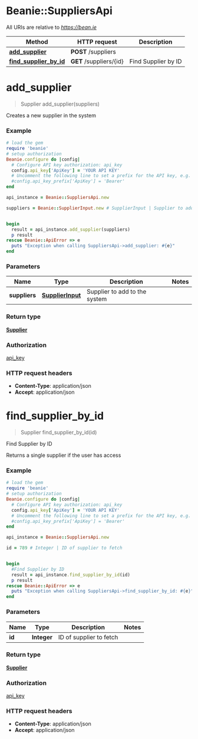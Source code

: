 # Beanie::SuppliersApi

All URIs are relative to *https://bean.ie*

Method | HTTP request | Description
------------- | ------------- | -------------
[**add_supplier**](SuppliersApi.md#add_supplier) | **POST** /suppliers | 
[**find_supplier_by_id**](SuppliersApi.md#find_supplier_by_id) | **GET** /suppliers/{id} | Find Supplier by ID


# **add_supplier**
> Supplier add_supplier(suppliers)



Creates a new supplier in the system

### Example
```ruby
# load the gem
require 'beanie'
# setup authorization
Beanie.configure do |config|
  # Configure API key authorization: api_key
  config.api_key['ApiKey'] = 'YOUR API KEY'
  # Uncomment the following line to set a prefix for the API key, e.g. 'Bearer' (defaults to nil)
  #config.api_key_prefix['ApiKey'] = 'Bearer'
end

api_instance = Beanie::SuppliersApi.new

suppliers = Beanie::SupplierInput.new # SupplierInput | Supplier to add to the system


begin
  result = api_instance.add_supplier(suppliers)
  p result
rescue Beanie::ApiError => e
  puts "Exception when calling SuppliersApi->add_supplier: #{e}"
end
```

### Parameters

Name | Type | Description  | Notes
------------- | ------------- | ------------- | -------------
 **suppliers** | [**SupplierInput**](SupplierInput.md)| Supplier to add to the system | 

### Return type

[**Supplier**](Supplier.md)

### Authorization

[api_key](../README.md#api_key)

### HTTP request headers

 - **Content-Type**: application/json
 - **Accept**: application/json



# **find_supplier_by_id**
> Supplier find_supplier_by_id(id)

Find Supplier by ID

Returns a single supplier if the user has access

### Example
```ruby
# load the gem
require 'beanie'
# setup authorization
Beanie.configure do |config|
  # Configure API key authorization: api_key
  config.api_key['ApiKey'] = 'YOUR API KEY'
  # Uncomment the following line to set a prefix for the API key, e.g. 'Bearer' (defaults to nil)
  #config.api_key_prefix['ApiKey'] = 'Bearer'
end

api_instance = Beanie::SuppliersApi.new

id = 789 # Integer | ID of supplier to fetch


begin
  #Find Supplier by ID
  result = api_instance.find_supplier_by_id(id)
  p result
rescue Beanie::ApiError => e
  puts "Exception when calling SuppliersApi->find_supplier_by_id: #{e}"
end
```

### Parameters

Name | Type | Description  | Notes
------------- | ------------- | ------------- | -------------
 **id** | **Integer**| ID of supplier to fetch | 

### Return type

[**Supplier**](Supplier.md)

### Authorization

[api_key](../README.md#api_key)

### HTTP request headers

 - **Content-Type**: application/json
 - **Accept**: application/json



